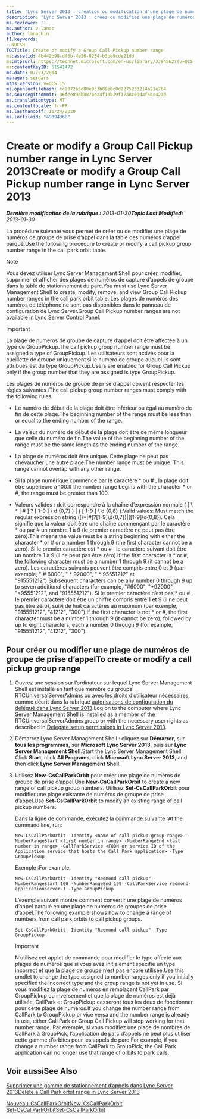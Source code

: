 ```yaml
---
title: 'Lync Server 2013 : création ou modification d’une plage de numéros de capture d’appels de groupe'
description: 'Lync Server 2013 : créez ou modifiez une plage de numéros de capture d’appels de groupe.'
ms.reviewer: ''
ms.author: v-lanac
author: lanachin
f1.keywords:
- NOCSH
TOCTitle: Create or modify a Group Call Pickup number range
ms:assetid: 4b442b98-df6b-4e50-8254-b3be9cde21dd
ms:mtpsurl: https://technet.microsoft.com/en-us/library/JJ945627(v=OCS.15)
ms:contentKeyID: 51541472
ms.date: 07/23/2014
manager: serdars
mtps_version: v=OCS.15
ms.openlocfilehash: fc2072a5d80e9c3b09e0c0d2275233214a21e764
ms.sourcegitcommit: 36fee89bb887bea4f18b19f17a8c69daf5bc423d
ms.translationtype: MT
ms.contentlocale: fr-FR
ms.lasthandoff: 11/24/2020
ms.locfileid: "49394368"
---
```

# <a name="create-or-modify-a-group-call-pickup-number-range-in-lync-server-2013"></a><span data-ttu-id="9058f-103">Create or modify a Group Call Pickup number range in Lync Server 2013</span><span class="sxs-lookup"><span data-stu-id="9058f-103">Create or modify a Group Call Pickup number range in Lync Server 2013</span></span>

<div data-xmlns="http://www.w3.org/1999/xhtml">

<div class="topic" data-xmlns="http://www.w3.org/1999/xhtml" data-msxsl="urn:schemas-microsoft-com:xslt" data-cs="https://msdn.microsoft.com/">

<div data-asp="https://msdn2.microsoft.com/asp">



</div>

<div id="mainSection">

<div id="mainBody"><span data-ttu-id="9058f-104">

<span> </span></span><span class="sxs-lookup"><span data-stu-id="9058f-104">

<span> </span></span></span>

<span data-ttu-id="9058f-105">_**Dernière modification de la rubrique :** 2013-01-30_</span><span class="sxs-lookup"><span data-stu-id="9058f-105">_**Topic Last Modified:** 2013-01-30_</span></span>

<span data-ttu-id="9058f-106">La procédure suivante vous permet de créer ou de modifier une plage de numéros de groupe de prise d’appel dans la table des numéros d’appel parqué.</span><span class="sxs-lookup"><span data-stu-id="9058f-106">Use the following procedure to create or modify a call pickup group number range in the call park orbit table.</span></span>

<div>


> [!NOTE]  
> <span data-ttu-id="9058f-107">Vous devez utiliser Lync Server Management Shell pour créer, modifier, supprimer et afficher des plages de numéros de capture d’appels de groupe dans la table de stationnement du parc.</span><span class="sxs-lookup"><span data-stu-id="9058f-107">You must use Lync Server Management Shell to create, modify, remove, and view Group Call Pickup number ranges in the call park orbit table.</span></span> <span data-ttu-id="9058f-108">Les plages de numéros des numéros de téléphone ne sont pas disponibles dans le panneau de configuration de Lync Server.</span><span class="sxs-lookup"><span data-stu-id="9058f-108">Group Call Pickup number ranges are not available in Lync Server Control Panel.</span></span>



</div>

<div>


> [!IMPORTANT]  
> <span data-ttu-id="9058f-109">La plage de numéros de groupe de capture d’appel doit être affectée à un type de GroupPickup.</span><span class="sxs-lookup"><span data-stu-id="9058f-109">The call pickup group number range must be assigned a type of GroupPickup.</span></span> <span data-ttu-id="9058f-110">Les utilisateurs sont activés pour la cueillette de groupe uniquement si le numéro de groupe auquel ils sont attribués est du type GroupPickup.</span><span class="sxs-lookup"><span data-stu-id="9058f-110">Users are enabled for Group Call Pickup only if the group number that they are assigned is type GroupPickup.</span></span>



</div>

<span data-ttu-id="9058f-111">Les plages de numéros de groupe de prise d’appel doivent respecter les règles suivantes :</span><span class="sxs-lookup"><span data-stu-id="9058f-111">The call pickup group number ranges must comply with the following rules:</span></span>

  - <span data-ttu-id="9058f-112">Le numéro de début de la plage doit être inférieur ou égal au numéro de fin de cette plage.</span><span class="sxs-lookup"><span data-stu-id="9058f-112">The beginning number of the range must be less than or equal to the ending number of the range.</span></span>

  - <span data-ttu-id="9058f-113">La valeur du numéro de début de la plage doit être de même longueur que celle du numéro de fin.</span><span class="sxs-lookup"><span data-stu-id="9058f-113">The value of the beginning number of the range must be the same length as the ending number of the range.</span></span>

  - <span data-ttu-id="9058f-p103">La plage de numéros doit être unique. Cette plage ne peut pas chevaucher une autre plage.</span><span class="sxs-lookup"><span data-stu-id="9058f-p103">The number range must be unique. This range cannot overlap with any other range.</span></span>

  - <span data-ttu-id="9058f-116">Si la plage numérique commence par le caractère \* ou \# , la plage doit être supérieure à 100.</span><span class="sxs-lookup"><span data-stu-id="9058f-116">If the number range begins with the character \* or \#, the range must be greater than 100.</span></span>

  - <span data-ttu-id="9058f-117">Valeurs valides : doit correspondre à la chaîne d’expression normale ( \[ \\ \* | \# \] ? \[ 1-9 \] \\ d {0,7} ) | ( \[ 1-9 \] \\ d {0,8} ).</span><span class="sxs-lookup"><span data-stu-id="9058f-117">Valid values: Must match the regular expression string (\[\\\*|\#\]?\[1-9\]\\d{0,7})|(\[1-9\]\\d{0,8}).</span></span> <span data-ttu-id="9058f-118">Cela signifie que la valeur doit être une chaîne commençant par le caractère \* ou par \# un nombre 1 à 9 (le premier caractère ne peut pas être zéro).</span><span class="sxs-lookup"><span data-stu-id="9058f-118">This means the value must be a string beginning with either the character \* or \# or a number 1 through 9 (the first character cannot be a zero).</span></span> <span data-ttu-id="9058f-119">Si le premier caractère est \* ou \# , le caractère suivant doit être un nombre 1 à 9 (il ne peut pas être zéro).</span><span class="sxs-lookup"><span data-stu-id="9058f-119">If the first character is \* or \#, the following character must be a number 1 through 9 (it cannot be a zero).</span></span> <span data-ttu-id="9058f-120">Les caractères suivants peuvent être compris entre 0 et 9 (par exemple, " \# 6000", " \* 92000", " \* 95551212" et "915551212").</span><span class="sxs-lookup"><span data-stu-id="9058f-120">Subsequent characters can be any number 0 through 9 up to seven additional characters (for example, "\#6000", "\*92000", "\*95551212", and "915551212").</span></span> <span data-ttu-id="9058f-121">Si le premier caractère n’est pas \* ou \# , le premier caractère doit être un chiffre compris entre 1 et 9 (il ne peut pas être zéro), suivi de huit caractères au maximum (par exemple, "915551212", "41212", "300").</span><span class="sxs-lookup"><span data-stu-id="9058f-121">If the first character is not \* or \#, the first character must be a number 1 through 9 (it cannot be zero), followed by up to eight characters, each a number 0 through 9 (for example, "915551212", "41212", "300").</span></span>

<div>

## <a name="to-create-or-modify-a-call-pickup-group-range"></a><span data-ttu-id="9058f-122">Pour créer ou modifier une plage de numéros de groupe de prise d’appel</span><span class="sxs-lookup"><span data-stu-id="9058f-122">To create or modify a call pickup group range</span></span>

1.  <span data-ttu-id="9058f-123">Ouvrez une session sur l’ordinateur sur lequel Lync Server Management Shell est installé en tant que membre du groupe RTCUniversalServerAdmins ou avec les droits d’utilisateur nécessaires, comme décrit dans la rubrique [autorisations de configuration du délégué dans Lync Server 2013](lync-server-2013-delegate-setup-permissions.md).</span><span class="sxs-lookup"><span data-stu-id="9058f-123">Log on to the computer where Lync Server Management Shell is installed as a member of the RTCUniversalServerAdmins group or with the necessary user rights as described in [Delegate setup permissions in Lync Server 2013](lync-server-2013-delegate-setup-permissions.md).</span></span>

2.  <span data-ttu-id="9058f-124">Démarrez Lync Server Management Shell : cliquez sur **Démarrer**, sur **tous les programmes**, sur **Microsoft Lync Server 2013**, puis sur **Lync Server Management Shell**.</span><span class="sxs-lookup"><span data-stu-id="9058f-124">Start the Lync Server Management Shell: Click **Start**, click **All Programs**, click **Microsoft Lync Server 2013**, and then click **Lync Server Management Shell**.</span></span>

3.  <span data-ttu-id="9058f-125">Utilisez **New-CsCallParkOrbit** pour créer une plage de numéros de groupe de prise d’appel.</span><span class="sxs-lookup"><span data-stu-id="9058f-125">Use **New-CsCallParkOrbit** to create a new range of call pickup group numbers.</span></span> <span data-ttu-id="9058f-126">Utilisez **Set-CsCallParkOrbit** pour modifier une plage existante de numéros de groupe de prise d’appel.</span><span class="sxs-lookup"><span data-stu-id="9058f-126">Use **Set-CsCallParkOrbit** to modify an existing range of call pickup numbers.</span></span>
    
    <span data-ttu-id="9058f-127">Dans la ligne de commande, exécutez la commande suivante :</span><span class="sxs-lookup"><span data-stu-id="9058f-127">At the command line, run:</span></span>
    
        New-CsCallParkOrbit -Identity <name of call pickup group range> -NumberRangeStart <first number in range> -NumberRangeEnd <last number in range> -CallParkService <FQDN or service ID of the Application service that hosts the Call Park application> -Type GroupPickup
    
    <span data-ttu-id="9058f-128">Exemple :</span><span class="sxs-lookup"><span data-stu-id="9058f-128">For example:</span></span>
    
        New-CsCallParkOrbit -Identity "Redmond call pickup" -NumberRangeStart 100 -NumberRangeEnd 199 -CallParkService redmond-applicationserver-1 -Type GroupPickup
    
    <span data-ttu-id="9058f-129">L’exemple suivant montre comment convertir une plage de numéros d’appel parqué en une plage de numéros de groupes de prise d’appel.</span><span class="sxs-lookup"><span data-stu-id="9058f-129">The following example shows how to change a range of numbers from call park orbits to call pickup groups.</span></span>
    
        Set-CsCallParkOrbit -Identity "Redmond call pickup" -Type GroupPickup
    
    <div>
    

    > [!IMPORTANT]  
    > <span data-ttu-id="9058f-130">N’utilisez cet applet de commande pour modifier le type affecté aux plages de numéros que si vous avez initialement spécifié un type incorrect et que la plage de groupe n’est pas encore utilisée.</span><span class="sxs-lookup"><span data-stu-id="9058f-130">Use this cmdlet to change the type assigned to number ranges only if you initially specified the incorrect type and the group range is not yet in use.</span></span> <span data-ttu-id="9058f-131">Si vous modifiez la plage de numéros en remplaçant CallPark par GroupPickup ou inversement et que la plage de numéros est déjà utilisée, CallPark et GroupPickup cesseront tous les deux de fonctionner pour cette plage de numéros.</span><span class="sxs-lookup"><span data-stu-id="9058f-131">If you change the number range from CallPark to GroupPickup or vice versa and the number range is already in use, either Call Park or Group Call Pickup will stop working for that number range.</span></span> <span data-ttu-id="9058f-132">Par exemple, si vous modifiez une plage de nombres de CallPark à GroupPick, l’application de parc d’appels ne peut plus utiliser cette gamme d’orbites pour les appels de parc.</span><span class="sxs-lookup"><span data-stu-id="9058f-132">For example, if you change a number range from CallPark to GroupPick, the Call Park application can no longer use that range of orbits to park calls.</span></span>

    
    </div>

</div>

<div>

## <a name="see-also"></a><span data-ttu-id="9058f-133">Voir aussi</span><span class="sxs-lookup"><span data-stu-id="9058f-133">See Also</span></span>


[<span data-ttu-id="9058f-134">Supprimer une gamme de stationnement d’appels dans Lync Server 2013</span><span class="sxs-lookup"><span data-stu-id="9058f-134">Delete a Call Park orbit range in Lync Server 2013</span></span>](lync-server-2013-delete-a-call-park-orbit-range.md)  


[<span data-ttu-id="9058f-135">Nouveau-CsCallParkOrbit</span><span class="sxs-lookup"><span data-stu-id="9058f-135">New-CsCallParkOrbit</span></span>](https://docs.microsoft.com/powershell/module/skype/New-CsCallParkOrbit)  
[<span data-ttu-id="9058f-136">Set-CsCallParkOrbit</span><span class="sxs-lookup"><span data-stu-id="9058f-136">Set-CsCallParkOrbit</span></span>](https://docs.microsoft.com/powershell/module/skype/Set-CsCallParkOrbit)  
  

<span data-ttu-id="9058f-137"></div>

</div>

<span> </span>

</div>

</div>

</span><span class="sxs-lookup"><span data-stu-id="9058f-137"></div>

</div>

<span> </span>

</div>

</div>

</span></span></div>


